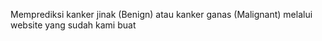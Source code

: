 Memprediksi kanker jinak (Benign) atau kanker ganas (Malignant) melalui website yang sudah kami buat
